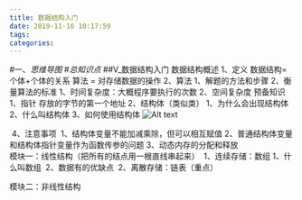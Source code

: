 ```yaml
---
title: 数据结构入门
date: 2019-11-16 10:17:59
tags: 
categories: 
---
```

#一、*思维导图*
#*总知识点*
##V_数据结构入门
	数据结构概述
		1、定义
			数据结构= 个体+个体的关系
			算法 = 对存储数据的操作
		2、算法
			1、解题的方法和步骤
			2、衡量算法的标准
				1、时间复杂度：大概程序要执行的次数
				2、空间复杂度
	预备知识
		1、指针
			存放的字节的第一个地址
		2、结构体（类似类）
			1、为什么会出现结构体
			2、什么叫结构体
			3、如何使用结构体
![Alt text](./1564908184238.png)

​		4、注意事项 
​			1、结构体变量不能加减乘除，但可以相互赋值
​			2、普通结构体变量和结构体指针变量作为函数传参的问题
​	3、动态内存的分配和释放
​	
模块一：线性结构（把所有的结点用一根直线串起来）
​	1、连续存储：数组
​		1、什么叫数组
​		2、数据有的优缺点
​	2、离散存储：链表（重点）

模块二：非线性结构